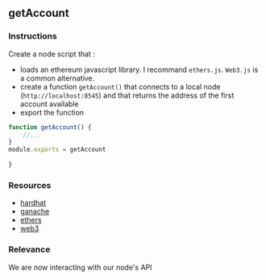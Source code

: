 ## getAccount

### Instructions

Create a node script that :
- loads an ethereum javascript library. I recommand `ethers.js`. `Web3.js` is a common alternative.
- create a function `getAccount()` that connects to a local node (`http://localhost:8545`) and that returns the address of the first account available
- export the function


```js
function getAccount() {
    //...
}
module.exports = getAccount
    
}
```

### Resources

- [hardhat](https://hardhat.org)
- [ganache](https://www.trufflesuite.com/ganache)
- [ethers](https://docs.ethers.io/)
- [web3](https://web3js.readthedocs.io/)

### Relevance

We are now interacting with our node's API